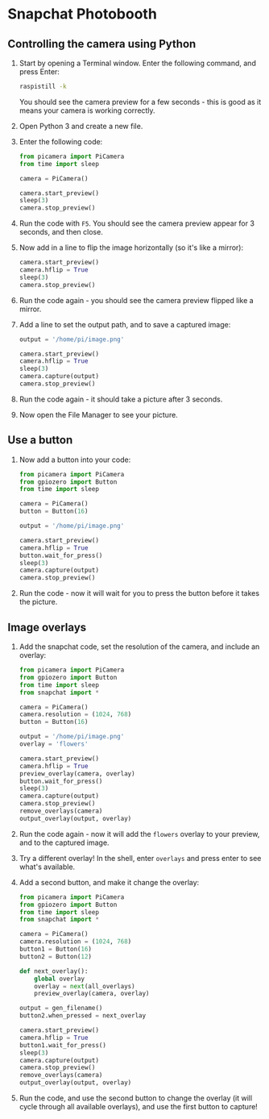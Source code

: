# Snapchat Photobooth

## Controlling the camera using Python

1. Start by opening a Terminal window. Enter the following command, and press Enter:

    ```bash
    raspistill -k
    ```

    You should see the camera preview for a few seconds - this is good as it means your camera is working correctly.

1. Open Python 3 and create a new file.

1. Enter the following code:

    ```python
    from picamera import PiCamera
    from time import sleep

    camera = PiCamera()

    camera.start_preview()
    sleep(3)
    camera.stop_preview()
    ```

1. Run the code with `F5`. You should see the camera preview appear for 3 seconds, and then close.

1. Now add in a line to flip the image horizontally (so it's like a mirror):

    ```python
    camera.start_preview()
    camera.hflip = True
    sleep(3)
    camera.stop_preview()
    ```

1. Run the code again - you should see the camera preview flipped like a mirror.

1. Add a line to set the output path, and to save a captured image:

    ```python
    output = '/home/pi/image.png'

    camera.start_preview()
    camera.hflip = True
    sleep(3)
    camera.capture(output)
    camera.stop_preview()
    ```

1. Run the code again - it should take a picture after 3 seconds.

1. Now open the File Manager to see your picture.

## Use a button

1. Now add a button into your code:

    ```python
    from picamera import PiCamera
    from gpiozero import Button
    from time import sleep

    camera = PiCamera()
    button = Button(16)

    output = '/home/pi/image.png'

    camera.start_preview()
    camera.hflip = True
    button.wait_for_press()
    sleep(3)
    camera.capture(output)
    camera.stop_preview()
    ```

1. Run the code - now it will wait for you to press the button before it takes the picture.

## Image overlays

1. Add the snapchat code, set the resolution of the camera, and include an overlay:

    ```python
    from picamera import PiCamera
    from gpiozero import Button
    from time import sleep
    from snapchat import *

    camera = PiCamera()
    camera.resolution = (1024, 768)
    button = Button(16)

    output = '/home/pi/image.png'
    overlay = 'flowers'

    camera.start_preview()
    camera.hflip = True
    preview_overlay(camera, overlay)
    button.wait_for_press()
    sleep(3)
    camera.capture(output)
    camera.stop_preview()
    remove_overlays(camera)
    output_overlay(output, overlay)
    ```

1. Run the code again - now it will add the `flowers` overlay to your preview, and to the captured image.

1. Try a different overlay! In the shell, enter `overlays` and press enter to see what's available.

1. Add a second button, and make it change the overlay:

    ```python
	from picamera import PiCamera
	from gpiozero import Button
	from time import sleep
	from snapchat import *

	camera = PiCamera()
	camera.resolution = (1024, 768)
	button1 = Button(16)
	button2 = Button(12)

	def next_overlay():
		global overlay
		overlay = next(all_overlays)
		preview_overlay(camera, overlay)

	output = gen_filename()
	button2.when_pressed = next_overlay

	camera.start_preview()
	camera.hflip = True
	button1.wait_for_press()
	sleep(3)
	camera.capture(output)
	camera.stop_preview()
	remove_overlays(camera)
	output_overlay(output, overlay)
    ```

1. Run the code, and use the second button to change the overlay (it will cycle through all available overlays), and use the first button to capture!
